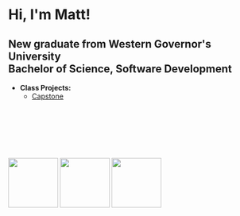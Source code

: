<h1>Hi, I'm Matt! </h1>
<h2>New graduate from Western Governor's University<br/> Bachelor of Science, Software Development</h2>



- <b>Class Projects:</b>
  - [Capstone](https://github.com/mcdonaldmn/FrazierPawTracks.git)
<!--  - [Mobile App](https://github.com/)
  - [Software II](https://github.com/)
  - [Software I](https://github.com/)-->

<br><br><br><br><br><br>
<img src="https://github.com/mcdonaldmn/mcdonaldmn/assets/143458943/f97c7212-92e6-4f29-81f0-d81aeeab492e" width="100" height="100">
<img src="https://github.com/mcdonaldmn/mcdonaldmn/assets/143458943/e89708af-e49e-4b1c-be8c-c77787cb19cc" width="100" height="100">
<img src="https://github.com/mcdonaldmn/mcdonaldmn/assets/143458943/822e3fff-0a69-42f2-b615-85cc156d9ac2" width="100" height="100">



<!--

Here are some ideas to get you started:

- 🔭 I’m currently working on ...

- 🌱 I’m currently learning ...
- 👯 I’m looking to collaborate on ..
- 🤔 I’m looking for help with ...
- 💬 Ask me about ...
- 📫 How to reach me: ...
- 😄 Pronouns: ...
- ⚡ Fun fact: ...
-->

